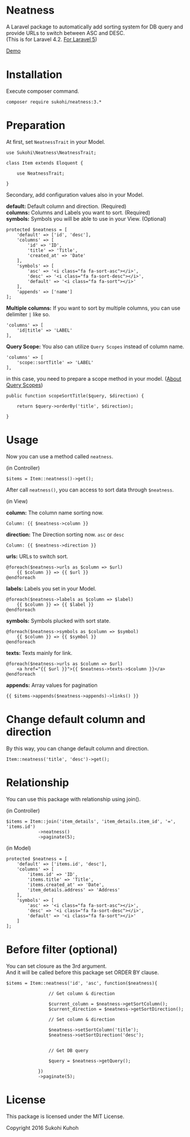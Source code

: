 # Neatness
A Laravel package to automatically add sorting system for DB query and provide URLs to switch between ASC and DESC.  
(This is for Laravel 4.2. [For Laravel 5](https://github.com/SUKOHI/Neatness))

[Demo](http://demo-laravel52.capilano-fw.com/neatness)

# Installation

Execute composer command.

    composer require sukohi/neatness:3.*

# Preparation

At first, set `NeatnessTrait` in your Model.

    use Sukohi\Neatness\NeatnessTrait;
    
    class Item extends Eloquent {
    
        use NeatnessTrait;

    }

Secondary, add configuration values also in your Model.

**default:** Default column and direction. (Required)  
**columns:** Columns and Labels you want to sort. (Required)  
**symbols:** Symbols you will be able to use in your View. (Optional)  

    protected $neatness = [
        'default' => ['id', 'desc'],
        'columns' => [
            'id' => 'ID',
            'title' => 'Title',
            'created_at' => 'Date'
        ],
        'symbols' => [
            'asc' => '<i class="fa fa-sort-asc"></i>',
            'desc' => '<i class="fa fa-sort-desc"></i>',
            'default' => '<i class="fa fa-sort"></i>'
        ],
        'appends' => ['name']
    ];

**Multiple columns:** If you want to sort by multiple columns, you can use delimiter `|` like so.

    'columns' => [
        'id|title' => 'LABEL'
    ],

**Query Scope:** You also can utilize `Query Scopes` instead of column name.  

    'columns' => [
        'scope::sortTitle' => 'LABEL'
    ],

in this case, you need to prepare a scope method in your model. ([About Query Scopes](https://laravel.com/docs/4.2/eloquent#query-scopes))
    
    public function scopeSortTitle($query, $direction) {

        return $query->orderBy('title', $direction);

    }

# Usage

Now you can use a method called `neatness`.

(in Controller)

    $items = Item::neatness()->get();

After call `neatness()`, you can access to sort data through `$neatness`.
    
(in View)

**column:** The column name sorting now.

    Column: {{ $neatness->column }}
    
**direction:** The Direction sorting now. `asc` or `desc`

    Column: {{ $neatness->direction }}
    
**urls:** URLs to switch sort. 
    
    @foreach($neatness->urls as $column => $url)
        {{ $column }} => {{ $url }}
    @endforeach

**labels:** Labels you set in your Model.

    @foreach($neatness->labels as $column => $label)
        {{ $column }} => {{ $label }}
    @endforeach

**symbols:** Symbols plucked with sort state.

    @foreach($neatness->symbols as $column => $symbol)
        {{ $column }} => {{ $symbol }}
    @endforeach

**texts:** Texts mainly for link.

    @foreach($neatness->urls as $column => $url)
        <a href="{{ $url }}">{{ $neatness->texts->$column }}</a>
    @endforeach

**appends:** Array values for pagination
  
    {{ $items->appends($neatness->appends)->links() }}

# Change default column and direction
By this way, you can change default column and direction.

    Item::neatness('title', 'desc')->get();

# Relationship

You can use this package with relationship using join().

(in Controller)

    $items = Item::join('item_details', 'item_details.item_id', '=', 'items.id')
                ->neatness()
                ->paginate(5);

(in Model)

	protected $neatness = [
		'default' => ['items.id', 'desc'],
		'columns' => [
			'items.id' => 'ID',
			'items.title' => 'Title',
			'items.created_at' => 'Date',
			'item_details.address' => 'Address'
		],
		'symbols' => [
			'asc' => '<i class="fa fa-sort-asc"></i>',
			'desc' => '<i class="fa fa-sort-desc"></i>',
			'default' => '<i class="fa fa-sort"></i>'
		]
	];

# Before filter (optional)

You can set closure as the 3rd argument.  
And it will be called before this package set ORDER BY clause.

    $items = Item::neatness('id', 'asc', function($neatness){
                                         
                    // Get column & direction
    
                    $current_column = $neatness->getSortColumn();
                    $current_direction = $neatness->getSortDirection();
    
                    // Set column & direction
    
                    $neatness->setSortColumn('title');
                    $neatness->setSortDirection('desc');
    
    
                    // Get DB query
    
                    $query = $neatness->getQuery();
    
                })
                ->paginate(5);

# License

This package is licensed under the MIT License.

Copyright 2016 Sukohi Kuhoh